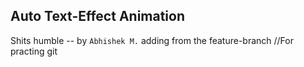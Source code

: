 ## Auto Text-Effect Animation

Shits humble
-- by `Abhishek M.` adding from the feature-branch
//For practing git